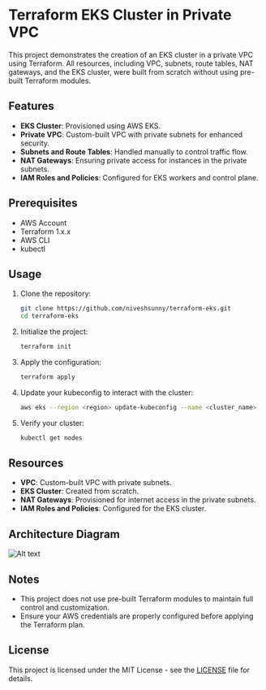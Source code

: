 # Terraform EKS Cluster in Private VPC

This project demonstrates the creation of an EKS cluster in a private VPC using Terraform. All resources, including VPC, subnets, route tables, NAT gateways, and the EKS cluster, were built from scratch without using pre-built Terraform modules.

## Features

- **EKS Cluster**: Provisioned using AWS EKS.
- **Private VPC**: Custom-built VPC with private subnets for enhanced security.
- **Subnets and Route Tables**: Handled manually to control traffic flow.
- **NAT Gateways**: Ensuring private access for instances in the private subnets.
- **IAM Roles and Policies**: Configured for EKS workers and control plane.

## Prerequisites

- AWS Account
- Terraform 1.x.x
- AWS CLI
- kubectl

## Usage

1. Clone the repository:

    ```bash
    git clone https://github.com/niveshsunny/terraform-eks.git
    cd terraform-eks
    ```

2. Initialize the project:

    ```bash
    terraform init
    ```

3. Apply the configuration:

    ```bash
    terraform apply
    ```

4. Update your kubeconfig to interact with the cluster:

    ```bash
    aws eks --region <region> update-kubeconfig --name <cluster_name>
    ```

5. Verify your cluster:

    ```bash
    kubectl get nodes
    ```

## Resources

- **VPC**: Custom-built VPC with private subnets.
- **EKS Cluster**: Created from scratch.
- **NAT Gateways**: Provisioned for internet access in the private subnets.
- **IAM Roles and Policies**: Configured for the EKS cluster.

## Architecture Diagram

![Alt text]( https://res.cloudinary.com/practicaldev/image/fetch/s--n_cbMy3c--/c_limit%2Cf_auto%2Cfl_progressive%2Cq_auto%2Cw_880/https://dev-to-uploads.s3.amazonaws.com/uploads/articles/cp8bxvvknzy6k7js7bi4.png)

## Notes

- This project does not use pre-built Terraform modules to maintain full control and customization.
- Ensure your AWS credentials are properly configured before applying the Terraform plan.

## License

This project is licensed under the MIT License - see the [LICENSE](LICENSE) file for details.
